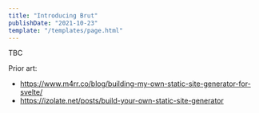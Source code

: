 ```yaml
---
title: "Introducing Brut"
publishDate: "2021-10-23"
template: "/templates/page.html"
---
```


TBC

Prior art:

- https://www.m4rr.co/blog/building-my-own-static-site-generator-for-svelte/
- https://izolate.net/posts/build-your-own-static-site-generator
